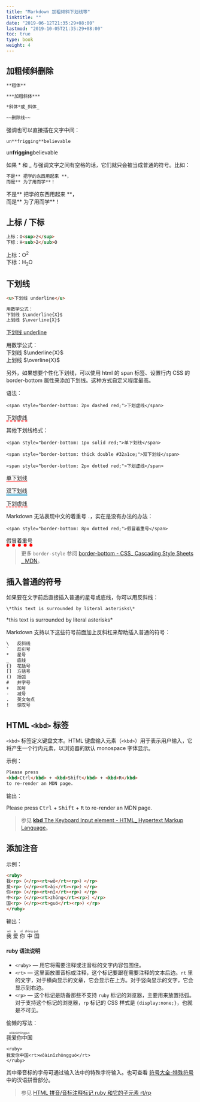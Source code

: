 ```yaml
---
title: "Markdown 加粗倾斜下划线等"
linktitle: ""
date: "2019-06-12T21:35:29+08:00"
lastmod: "2019-10-05T21:35:29+08:00"
toc: true
type: book
weight: 4
---
```




## 加粗倾斜删除

```markdown
**粗体**

***加粗斜体***

*斜体*或_斜体_

~~删除线~~
```

强调也可以直接插在文字中间：

```
un**frigging**believable
```

un**frigging**believable

如果 * 和 _ 与强调文字之间有空格的话，它们就只会被当成普通的符号。比如：

```markdown
不是** 把学的东西用起来 **，
而是** 为了用而学**！
```

不是** 把学的东西用起来 \**，<br>
而是** 为了用而学**！




## 上标 / 下标

```markdown
上标：O<sup>2</sup>
下标：H<sub>2</sub>O
```

上标：O<sup>2</sup><br>下标：H<sub>2</sub>O



## 下划线

```markdown
<u>下划线 underline</u>

用数学公式：
下划线 $\underline{X}$
上划线 $\overline{X}$
```

<u>下划线 underline</u>

用数学公式：<br>下划线 $\underline{X}$<br>上划线 $\overline{X}$

另外，如果想要个性化下划线，可以使用 html 的 span 标签、设置行内 CSS 的 border-bottom 属性来添加下划线。这种方式自定义程度最高。

语法：

```php+HTML
<span style="border-bottom: 2px dashed red;">下划虚线</span>
```

<span style="border-bottom: 2px dashed red;">下划虚线</span>

其他下划线格式：

```php+HTML
<span style="border-bottom: 1px solid red;">单下划线</span>

<span style="border-bottom: thick double #32a1ce;">双下划线</span>

<span style="border-bottom: 2px dotted red;">下划虚线</span>
```

<span style="border-bottom: 1px solid red;">单下划线</span>

<span style="border-bottom: thick double #32a1ce;">双下划线</span>

<span style="border-bottom: 2px dotted red;">下划虚线</span>

Markdown 无法表现中文的着重号 `．`，实在是没有办法的办法：

```php+HTML
<span style="border-bottom: 8px dotted red;">假冒着重号</span>
```

<span style="border-bottom: 8px dotted red;">假冒着重号</span>



> 更多 ``border-style`` 参阅 [border-bottom - CSS_ Cascading Style Sheets _ MDN](https://developer.mozilla.org/en-US/docs/Web/CSS/border-bottom)。



## 插入普通的符号

如果要在文字前后直接插入普通的星号或底线，你可以用反斜线：

```
\*this text is surrounded by literal asterisks\*
```

\*this text is surrounded by literal asterisks\*

Markdown 支持以下这些符号前面加上反斜杠来帮助插入普通的符号：
```html
\   反斜线
`   反引号
*   星号
_   底线
{}  花括号
[]  方括号
()  括弧
#   井字号
+   加号
-   减号
.   英文句点
!   惊叹号
```




## HTML `<kbd>` 标签

`<kbd>` 标签定义键盘文本。HTML 键盘输入元素（`<kbd>`）用于表示用户输入，它将产生一个行内元素，以浏览器的默认 monospace 字体显示。

示例：

```html
Please press 
<kbd>Ctrl</kbd> + <kbd>Shift</kbd> + <kbd>R</kbd> 
to re-render an MDN page.
```

输出：

<p>Please press <kbd>Ctrl</kbd> + <kbd>Shift</kbd> + <kbd>R</kbd> to re-render an MDN page.</p>

> 参见 [__kbd__ The Keyboard Input element - HTML_ Hypertext Markup Language](https://developer.mozilla.org/zh-CN/docs/Web/HTML/Element/kbd)。



## 添加注音

示例：

```markdown
<ruby>
我<rp>（</rp><rt>wǒ</rt><rp>）</rp>
爱<rp>（</rp><rt>ài</rt><rp>）</rp>
你<rp>（</rp><rt>nǐ</rt><rp>）</rp>
中<rp>（</rp><rt>zhōng</rt><rp>）</rp>
国<rp>（</rp><rt>guó</rt><rp>）</rp>
</ruby>
```

输出：

<ruby>
我<rp>（</rp><rt>wǒ</rt><rp>）</rp>
爱<rp>（</rp><rt>ài</rt><rp>）</rp>
你<rp>（</rp><rt>nǐ</rt><rp>）</rp>
中<rp>（</rp><rt>zhōng</rt><rp>）</rp>
国<rp>（</rp><rt>guó</rt><rp>）</rp>
</ruby>

#### ruby 语法说明

- `<ruby>` — 用它将需要注释或注音标的文字内容包围住。
- `<rt>` — 这里面放置音标或注释，这个标记要跟在需要注释的文本后边。`rt` 里的文字，对于横向显示的文章，它会显示在上方。对于竖向显示的文字，它会显示到右边。
- `<rp>` — 这个标记是防备那些不支持 `ruby` 标记的浏览器，主要用来放置括弧。对于支持这个标记的浏览器，`rp` 标记的 CSS 样式是 `{display:none;}`，也就是不可见。

偷懒的写法：

<ruby>
我爱你中国<rt>wǒàinǐzhōngguó</rt>
</ruby>

```
<ruby>
我爱你中国<rt>wǒàinǐzhōngguó</rt>
</ruby>
```

其中带音标的字母可通过输入法中的特殊字符输入。也可查看 [符号大全-特殊符号](http://www.fhdq.net/) 中的汉语拼音部分。

> 参见 [HTML 拼音/音标注释标记 ruby 和它的子元素 rt/rp](https://blog.csdn.net/chs_jdmdr/article/details/51622360)